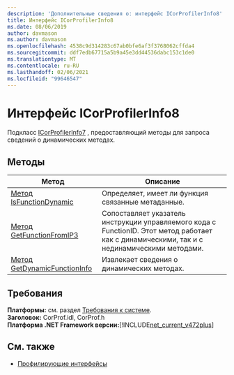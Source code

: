 ```yaml
---
description: 'Дополнительные сведения о: интерфейс ICorProfilerInfo8'
title: Интерфейс ICorProfilerInfo8
ms.date: 08/06/2019
author: davmason
ms.author: davmason
ms.openlocfilehash: 4538c9d314283c67ab0bfe6af3f3768062cffda4
ms.sourcegitcommit: ddf7edb67715a5b9a45e3dd44536dabc153c1de0
ms.translationtype: MT
ms.contentlocale: ru-RU
ms.lasthandoff: 02/06/2021
ms.locfileid: "99646547"
---
```

# <a name="icorprofilerinfo8-interface"></a>Интерфейс ICorProfilerInfo8

Подкласс [ICorProfilerInfo7](icorprofilerinfo7-interface.md) , предоставляющий методы для запроса сведений о динамических методах.

## <a name="methods"></a>Методы  

| Метод|Описание|  
| ------------|-----------------|  
|[Метод IsFunctionDynamic](icorprofilerinfo8-isfunctiondynamic-method.md)| Определяет, имеет ли функция связанные метаданные.|
|[Метод GetFunctionFromIP3](icorprofilerinfo8-getfunctionfromip3-method.md)| Сопоставляет указатель инструкции управляемого кода с FunctionID. Этот метод работает как с динамическими, так и с нединамическими методами. |
|[Метод GetDynamicFunctionInfo](icorprofilerinfo8-getdynamicfunctioninfo-method.md)| Извлекает сведения о динамических методах. |

## <a name="requirements"></a>Требования  

**Платформы:** см. раздел [Требования к системе](../../get-started/system-requirements.md).  
**Заголовок:** CorProf.idl, CorProf.h  
**Платформа .NET Framework версии:**[!INCLUDE[net_current_v472plus](../../../../includes/net-current-v472plus.md)]  

## <a name="see-also"></a>См. также

- [Профилирующие интерфейсы](profiling-interfaces.md)
